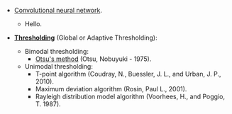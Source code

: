 * [Convolutional neural network](https://en.wikipedia.org/wiki/Convolutional_neural_network).
    - Hello.


* **[Thresholding](https://en.wikipedia.org/wiki/Thresholding_(image_processing))** (Global or Adaptive Thresholding):
    - Bimodal thresholding: 
        - [Otsu's method](https://en.wikipedia.org/wiki/Otsu%27s_method) (Otsu, Nobuyuki - 1975).
    - Unimodal thresholding: 
        - T-point algorithm (Coudray, N., Buessler, J. L., and Urban, J. P., 2010).
        - Maximum deviation algorithm (Rosin, Paul L., 2001).
        - Rayleigh distribution model algorithm (Voorhees, H., and Poggio, T. 1987).
